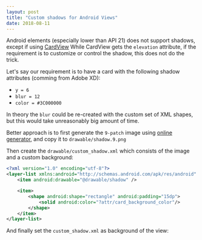 ```yaml
---
layout: post
title: "Custom shadows for Android Views"
date: 2018-08-11
---
```

Android elements (especially lower than API 21) does not support shadows, except if using [CardView](https://developer.android.com/guide/topics/ui/layout/cardview) While CardView gets the `elevation` attribute, if the requirement is to  customize or control the shadow, this does not do the trick.

Let's say our requirement is to have a card with the following shadow attributes (comming from Adobe XD):
* `y = 6`
* `blur = 12`
* `color = #3C000000`

In theory the `blur` could be re-created with the custom set of XML shapes, but this would take unreasonably big amount of time. 

Better approach is to first generate the `9-patch` image using [online generator](http://inloop.github.io/shadow4android/), and copy it to `drawable/shadow.9.png`

Then create the `drawable/custom_shadow.xml` which consists of the image and a custom background:

```xml
<?xml version="1.0" encoding="utf-8"?>
<layer-list xmlns:android="http://schemas.android.com/apk/res/android" android:shape="rectangle" >
    <item android:drawable="@drawable/shadow" />

    <item>
        <shape android:shape="rectangle" android:padding="15dp">
            <solid android:color="?attr/card_background_color"/>
        </shape>
    </item>
</layer-list>
```

And finally set the `custom_shadow.xml` as background of the view:
```xml

```
